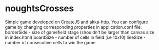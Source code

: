 # noughtsCrosses
Simple game developed on CreateJS and akka-http.
You can configure game by changing corresponding properties in application.conf file:
borderSide - size of gamefield stage (shouldn't be larger than canvas size in index.html)
boardSize - number of cells in field (i.e 10x10)
lineSize - number of consecutive cells to win the game
